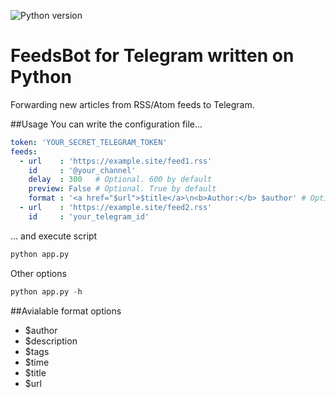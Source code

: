 ![Python version](https://img.shields.io/badge/python-3.5-brightgreen.svg)
# FeedsBot for Telegram written on Python
Forwarding new articles from RSS/Atom feeds to Telegram.

##Usage
You can write the configuration file...  
```yaml
token: 'YOUR_SECRET_TELEGRAM_TOKEN'
feeds:
  - url    : 'https://example.site/feed1.rss'
    id     : '@your_channel'
    delay  : 300   # Optional. 600 by default
    preview: False # Optional. True by default 
    format : '<a href="$url">$title</a>\n<b>Author:</b> $author' # Optional. '<b>$title</b>\n$url' by default
  - url    : 'https://example.site/feed2.rss'
    id     : 'your_telegram_id'
```
... and execute script  
```python
python app.py
```
Other options
```python
python app.py -h
```
##Avialable format options
* $author
* $description
* $tags
* $time
* $title
* $url